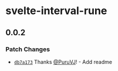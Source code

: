 # svelte-interval-rune

## 0.0.2

### Patch Changes

- [`db7a173`](https://github.com/PuruVJ/svelte-interval/commit/db7a17398443cfcc39a226029dc21721e658e05f) Thanks [@PuruVJ](https://github.com/PuruVJ)! - Add readme
